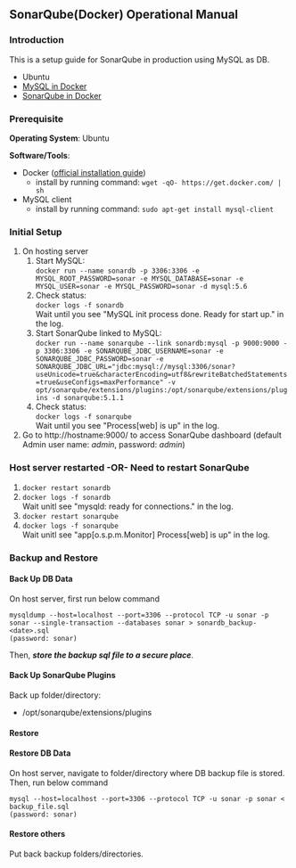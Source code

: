 ## SonarQube(Docker) Operational Manual ##

### Introduction
This is a setup guide for SonarQube in production using MySQL as DB.

 - Ubuntu
 - [MySQL in Docker](https://registry.hub.docker.com/_/mysql/)
 - [SonarQube in Docker](https://registry.hub.docker.com/_/sonarqube/)
 
### Prerequisite
**Operating System**: Ubuntu

**Software/Tools**:

 - Docker ([official installation guide](https://docs.docker.com/installation/))
     - install by running command: `wget -qO- https://get.docker.com/ | sh`
 - MySQL client
     - install by running command: `sudo apt-get install mysql-client`
 
### Initial Setup
 1. On hosting server
     1. Start MySQL: <br/>`docker run --name sonardb -p 3306:3306 -e MYSQL_ROOT_PASSWORD=sonar -e MYSQL_DATABASE=sonar -e MYSQL_USER=sonar -e MYSQL_PASSWORD=sonar -d mysql:5.6`
     2. Check status:<br/>`docker logs -f sonardb`<br/>Wait until you see "MySQL init process done. Ready for start up." in the log.
     3. Start SonarQube linked to MySQL:<br/>`docker run --name sonarqube --link sonardb:mysql -p 9000:9000 -p 3306:3306 -e SONARQUBE_JDBC_USERNAME=sonar -e SONARQUBE_JDBC_PASSWORD=sonar -e SONARQUBE_JDBC_URL="jdbc:mysql://mysql:3306/sonar?useUnicode=true&characterEncoding=utf8&rewriteBatchedStatements=true&useConfigs=maxPerformance" -v opt/sonarqube/extensions/plugins:/opt/sonarqube/extensions/plugins -d sonarqube:5.1.1`
     4.  Check status:<br/>`docker logs -f sonarqube`<br/>Wait until you see "Process[web] is up" in the log.
 2. Go to http://hostname:9000/ to access SonarQube dashboard (default Admin user name: *admin*, password: *admin*)

### Host server restarted -OR-  Need to restart SonarQube
1. `docker restart sonardb`
2. `docker logs -f sonardb`<br/>Wait unitl see "mysqld: ready for connections." in the log.
2. `docker restart sonarqube`
3. `docker logs -f sonarqube`<br/>Wait unitl see "app[o.s.p.m.Monitor] Process[web] is up" in the log.

### Backup and Restore
#### Back Up DB Data
On host server, first run below command

    mysqldump --host=localhost --port=3306 --protocol TCP -u sonar -p sonar --single-transaction --databases sonar > sonardb_backup-<date>.sql
    (password: sonar)

Then, ***store the backup sql file to a secure place***.

#### Back Up SonarQube Plugins
Back up folder/directory:

 - /opt/sonarqube/extensions/plugins

#### Restore
#### Restore DB Data
On host server, navigate to folder/directory where DB backup file is stored.
Then, run below command

    mysql --host=localhost --port=3306 --protocol TCP -u sonar -p sonar < backup_file.sql
    (password: sonar)
   
#### Restore others
Put back backup folders/directories.
